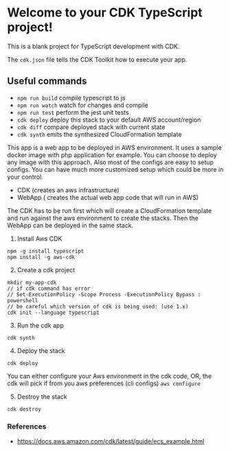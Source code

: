 # Welcome to your CDK TypeScript project!

This is a blank project for TypeScript development with CDK.

The `cdk.json` file tells the CDK Toolkit how to execute your app.

## Useful commands

 * `npm run build`   compile typescript to js
 * `npm run watch`   watch for changes and compile
 * `npm run test`    perform the jest unit tests
 * `cdk deploy`      deploy this stack to your default AWS account/region
 * `cdk diff`        compare deployed stack with current state
 * `cdk synth`       emits the synthesized CloudFormation template



This app is a web app to be deployed in AWS environment. 
It uses a sample docker image with php application for example.
You can choose to deploy any image with this approach. Also most of the configs are easy to setup configs.
You can have much more customized setup which could be more in your control.

- CDK (creates an aws infrastructure)
- WebApp ( creates the actual web app code that will run in AWS)

The CDK has to be run first which will create a CloudFormation template and run against the aws environment to create the stacks.
Then the WebApp can be deployed in the same stack.

1. Install Aws CDK

```
npm -g install typescript
npm install -g aws-cdk
```

2. Create a cdk project
```
mkdir my-app-cdk
// if cdk command has error
// Set-ExecutionPolicy -Scope Process -ExecutionPolicy Bypass : powershell
// be careful which version of cdk is being used: (use 1.x)
cdk init --language typescript
```

3. Run the cdk app
```
cdk synth
```

4. Deploy the stack
```
cdk deploy
```

You can either configure your Aws environment in the cdk code, 
OR, the cdk will pick if from you aws preferences (cli configs) `aws configure`


5. Destroy the stack
```
cdk destroy
```




### References
- https://docs.aws.amazon.com/cdk/latest/guide/ecs_example.html

